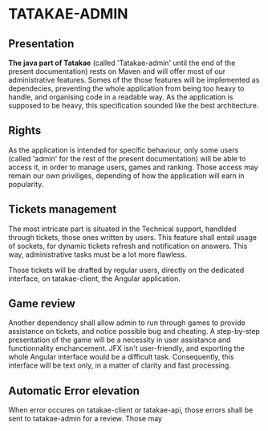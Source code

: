 # **TATAKAE-ADMIN** 

## Presentation
**The java part of Tatakae** (called 'Tatakae-admin' until the end of the present documentation) rests on Maven and will offer most of our administrative features. Somes of the those features will be implemented as dependecies, preventing the whole application from being too heavy to handle, and organising code in a readable way. As the application is supposed to be heavy, this specification sounded like the best architecture.
## Rights
As the application is intended for specific behaviour, only some users (called 'admin' for the rest of the present documentation) will be able to access it, in order to manage users, games and ranking. 
Those access may remain our own priviliges, depending of how the application will earn in popularity.

## Tickets management
The most intricate part is situated in the Technical support, handlded through tickets, those ones written by users. This feature shall entail usage of sockets, for dynamic tickets refresh and notification on answers. This way, administrative tasks must be a lot more flawless.

Those tickets will be drafted by regular users, directly on the dedicated interface, on tatakae-client, the Angular application.

## Game review

Another dependency shall allow admin to run through games to provide assistance on tickets, and notice possible bug and cheating. A step-by-step presentation of the game will be a necessity in user assistance and functionnality enchancement.
JFX isn't user-friendly, and exporting the whole Angular interface would be a difficult task. Consequently, this interface will be text only, in a matter of clarity and fast processing.

## Automatic Error elevation
When error occures on tatakae-client or tatakae-api, those errors shall be sent to tatakae-admin for a review. Those may 